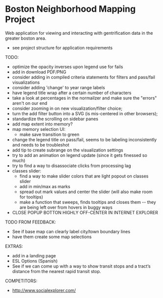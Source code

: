 # Boston Neighborhood Mapping Project
Web application for viewing and interacting with gentrification data in the greater boston area.
- see project structure for application requirements


TODO:
- optimize the opacity inverses upon legend use for fails
- add in download PDF/PNG
- consider adding in compiled criteria statements for filters and pass/fail visualizations
- consider adding 'change' to year range labels
- have legend title wrap after a certain number of characters
- take a look at percentages in the normailzer and make sure the "errors" aren't on our end
- consider zooming in on new visualization/filter choice;
- turn the add filter button into a SVG (is mis-centered in other browsers);
- standardize the scrolling on sidebar panes
- add map extent into memory?
- map memory selection UI:
  - make save transition to green
- change the legend title on pass/fail, seems to be labeling inconsistently and needs to be troubleshot
- add tip to create subrange on the visualization settings
- try to add an animation on legend update (since it gets finessed so much)
- try to find a way to disassociate clicks from processing lag
- classes slider: 
  - find a way to make slider colors that are light popout on classes slider
  - add in min/max as marks
  - spread out mark values and center the slider (will also make room for tooltips)
  - make a function that sweeps, finds tooltips and closes them -- they are being left over from hovers in buggy ways
- CLOSE POPUP BOTTON HIGHLY OFF-CENTER IN INTERNET EXPLORER

TODO FROM FEEDBACK:
- See if base map can clearly label city/town boundary lines
- have them create some map selections

EXTRAS:
- add in a landing page
- ESL Options (Spanish)
- See if we can come up with a way to show transit stops and a tract’s distance from the nearest rapid transit stop.

COMPETITORS:
- http://www.socialexplorer.com/